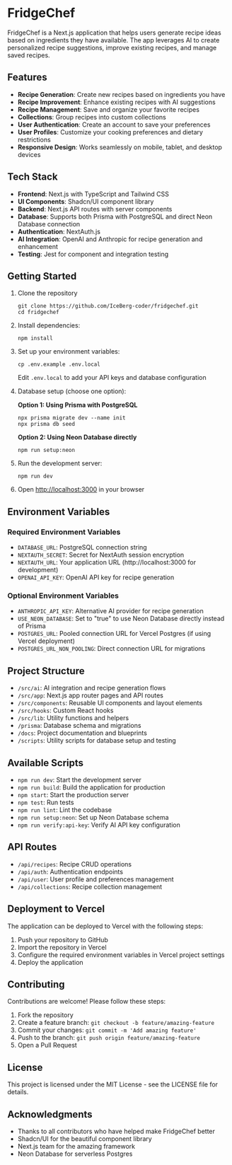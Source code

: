 # FridgeChef

FridgeChef is a Next.js application that helps users generate recipe ideas based on ingredients they have available. The app leverages AI to create personalized recipe suggestions, improve existing recipes, and manage saved recipes.

## Features

- **Recipe Generation**: Create new recipes based on ingredients you have
- **Recipe Improvement**: Enhance existing recipes with AI suggestions
- **Recipe Management**: Save and organize your favorite recipes
- **Collections**: Group recipes into custom collections
- **User Authentication**: Create an account to save your preferences
- **User Profiles**: Customize your cooking preferences and dietary restrictions
- **Responsive Design**: Works seamlessly on mobile, tablet, and desktop devices

## Tech Stack

- **Frontend**: Next.js with TypeScript and Tailwind CSS
- **UI Components**: Shadcn/UI component library
- **Backend**: Next.js API routes with server components
- **Database**: Supports both Prisma with PostgreSQL and direct Neon Database connection
- **Authentication**: NextAuth.js
- **AI Integration**: OpenAI and Anthropic for recipe generation and enhancement
- **Testing**: Jest for component and integration testing

## Getting Started

1. Clone the repository
   ```
   git clone https://github.com/IceBerg-coder/fridgechef.git
   cd fridgechef
   ```

2. Install dependencies:
   ```
   npm install
   ```

3. Set up your environment variables:
   ```
   cp .env.example .env.local
   ```
   Edit `.env.local` to add your API keys and database configuration

4. Database setup (choose one option):

   **Option 1: Using Prisma with PostgreSQL**
   ```
   npx prisma migrate dev --name init
   npx prisma db seed
   ```

   **Option 2: Using Neon Database directly**
   ```
   npm run setup:neon
   ```

5. Run the development server:
   ```
   npm run dev
   ```

6. Open [http://localhost:3000](http://localhost:3000) in your browser

## Environment Variables

### Required Environment Variables

- `DATABASE_URL`: PostgreSQL connection string
- `NEXTAUTH_SECRET`: Secret for NextAuth session encryption
- `NEXTAUTH_URL`: Your application URL (http://localhost:3000 for development)
- `OPENAI_API_KEY`: OpenAI API key for recipe generation

### Optional Environment Variables

- `ANTHROPIC_API_KEY`: Alternative AI provider for recipe generation
- `USE_NEON_DATABASE`: Set to "true" to use Neon Database directly instead of Prisma
- `POSTGRES_URL`: Pooled connection URL for Vercel Postgres (if using Vercel deployment)
- `POSTGRES_URL_NON_POOLING`: Direct connection URL for migrations

## Project Structure

- `/src/ai`: AI integration and recipe generation flows
- `/src/app`: Next.js app router pages and API routes
- `/src/components`: Reusable UI components and layout elements
- `/src/hooks`: Custom React hooks
- `/src/lib`: Utility functions and helpers
- `/prisma`: Database schema and migrations
- `/docs`: Project documentation and blueprints
- `/scripts`: Utility scripts for database setup and testing

## Available Scripts

- `npm run dev`: Start the development server
- `npm run build`: Build the application for production
- `npm start`: Start the production server
- `npm test`: Run tests
- `npm run lint`: Lint the codebase
- `npm run setup:neon`: Set up Neon Database schema
- `npm run verify:api-key`: Verify AI API key configuration

## API Routes

- `/api/recipes`: Recipe CRUD operations
- `/api/auth`: Authentication endpoints
- `/api/user`: User profile and preferences management
- `/api/collections`: Recipe collection management

## Deployment to Vercel

The application can be deployed to Vercel with the following steps:

1. Push your repository to GitHub
2. Import the repository in Vercel
3. Configure the required environment variables in Vercel project settings
4. Deploy the application

## Contributing

Contributions are welcome! Please follow these steps:

1. Fork the repository
2. Create a feature branch: `git checkout -b feature/amazing-feature`
3. Commit your changes: `git commit -m 'Add amazing feature'`
4. Push to the branch: `git push origin feature/amazing-feature`
5. Open a Pull Request

## License

This project is licensed under the MIT License - see the LICENSE file for details.

## Acknowledgments

- Thanks to all contributors who have helped make FridgeChef better
- Shadcn/UI for the beautiful component library
- Next.js team for the amazing framework
- Neon Database for serverless Postgres
